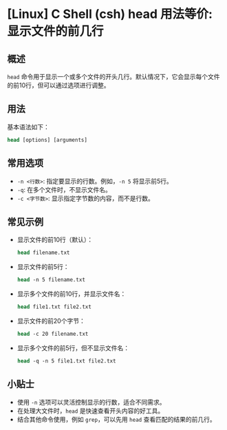 # [Linux] C Shell (csh) head 用法等价: 显示文件的前几行

## 概述
`head` 命令用于显示一个或多个文件的开头几行。默认情况下，它会显示每个文件的前10行，但可以通过选项进行调整。

## 用法
基本语法如下：
```csh
head [options] [arguments]
```

## 常用选项
- `-n <行数>`: 指定要显示的行数。例如，`-n 5` 将显示前5行。
- `-q`: 在多个文件时，不显示文件名。
- `-c <字节数>`: 显示指定字节数的内容，而不是行数。

## 常见示例
- 显示文件的前10行（默认）：
    ```csh
    head filename.txt
    ```

- 显示文件的前5行：
    ```csh
    head -n 5 filename.txt
    ```

- 显示多个文件的前10行，并显示文件名：
    ```csh
    head file1.txt file2.txt
    ```

- 显示文件的前20个字节：
    ```csh
    head -c 20 filename.txt
    ```

- 显示多个文件的前5行，但不显示文件名：
    ```csh
    head -q -n 5 file1.txt file2.txt
    ```

## 小贴士
- 使用 `-n` 选项可以灵活控制显示的行数，适合不同需求。
- 在处理大文件时，`head` 是快速查看开头内容的好工具。
- 结合其他命令使用，例如 `grep`，可以先用 `head` 查看匹配的结果的前几行。